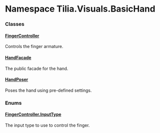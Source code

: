 # Namespace Tilia.Visuals.BasicHand

### Classes

#### [FingerController]

Controls the finger armature.

#### [HandFacade]

The public facade for the hand.

#### [HandPoser]

Poses the hand using pre-defined settings.

### Enums

#### [FingerController.InputType]

The input type to use to control the finger.

[FingerController]: FingerController.md
[HandFacade]: HandFacade.md
[HandPoser]: HandPoser.md
[FingerController.InputType]: FingerController.InputType.md
